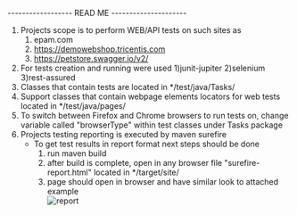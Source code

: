 ------------------ READ ME ---------------------
1. Projects scope is to perform WEB/API tests on such sites as
   1) epam.com
   2) https://demowebshop.tricentis.com
   3) https://petstore.swagger.io/v2/
2. For tests creation and running were used
   1)junit-jupiter
   2)selenium
   3)rest-assured
3. Classes that contain tests are located in  */test/java/Tasks/
4. Support classes that contain webpage elements locators for web tests located in */test/java/pages/
5. To switch between Firefox and Chrome browsers to run tests on, change variable called "browserType" within test classes under Tasks package
6. Projects testing reporting is executed by maven surefire
    - To get test results in report format next steps should be done
       1) run maven build  
       2) after build is complete, open in any browser file "surefire-report.html"  located in */target/site/
       3) page should open in browser and have similar look to attached example  
          ![report](https://github.com/zagmax/combinedmodulesrepo/assets/45147763/87dff02d-8a79-4c7e-8ab0-d9f7e932f845)
